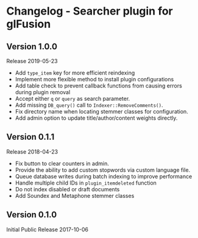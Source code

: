 # Changelog - Searcher plugin for glFusion

## Version 1.0.0
Release 2019-05-23
- Add `type_item` key for more efficient reindexing
- Implement more flexible method to install plugin configurations
- Add table check to prevent callback functions from causing errors during plugin removal
- Accept either `q` or `query` as search parameter.
- Add missing `DB_query()` call to `Indexer::RemoveComments()`.
- Fix directory name when locating stemmer classes for configuration.
- Add admin option to update title/author/content weights directly.

## Version 0.1.1
Release 2018-04-23
- Fix button to clear counters in admin.
- Provide the ability to add custom stopwords via custom language file.
- Queue database writes during batch indexing to improve performance
- Handle multiple child IDs in `plugin_itemdeleted` function
- Do not index disabled or draft documents
- Add Soundex and Metaphone stemmer classes

## Version 0.1.0
Initial Public Release 2017-10-06
